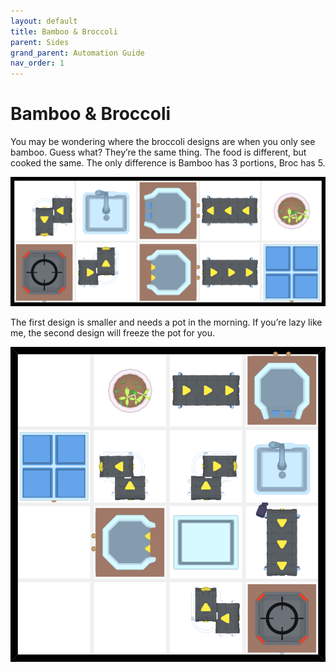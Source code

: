 ```yaml
---
layout: default
title: Bamboo & Broccoli
parent: Sides
grand_parent: Automation Guide
nav_order: 1
---
```


# Bamboo & Broccoli

You may be wondering where the broccoli designs are when you only see bamboo. Guess what? They’re the same thing. The food is different, but cooked the same. The only difference is Bamboo has 3 portions, Broc has 5.

![bamboo_broccoli_semi_thin.png](</assets/images/guide/sides/bamboo_broccoli_semi_thin.png>)

The first design is smaller and needs a pot in the morning. If you’re lazy like me, the second design will freeze the pot for you.

![bamboo_broccoli.png](</assets/images/guide/sides/bamboo_broccoli.png>)